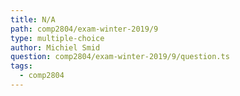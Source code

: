 ```yaml
---
title: N/A
path: comp2804/exam-winter-2019/9
type: multiple-choice
author: Michiel Smid
question: comp2804/exam-winter-2019/9/question.ts
tags:
  - comp2804
---
```

